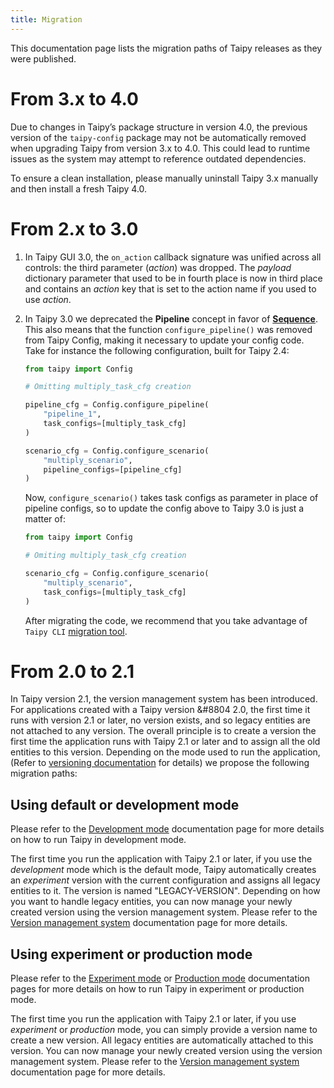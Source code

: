 ```yaml
---
title: Migration
---
```


This documentation page lists the migration paths of Taipy releases as they were published.

# From 3.x to 4.0

Due to changes in Taipy’s package structure in version 4.0, the previous version of the
`taipy-config` package may not be automatically removed when upgrading Taipy from version 3.x to
4.0. This could lead to runtime issues as the system may attempt to reference outdated dependencies.

To ensure a clean installation, please manually  uninstall Taipy 3.x manually and then install a
fresh Taipy 4.0.

# From 2.x to 3.0

1. In Taipy GUI 3.0, the `on_action` callback signature was unified across all controls: the third
    parameter (*action*) was dropped. The *payload* dictionary parameter that used to be in fourth
    place is now in third place and contains an *action* key that is set to the action name if you
    used to use *action*.

2. In Taipy 3.0 we deprecated the **Pipeline** concept in favor of
    [**Sequence**](../userman/scenario_features/sdm/sequence/index.md). This also means that the
    function `configure_pipeline()` was removed from Taipy Config, making it necessary to update
    your config code. Take for instance the following configuration, built for Taipy 2.4:

    ```python title="config.py from Taipy 2.4 edition"
    from taipy import Config

    # Omitting multiply_task_cfg creation

    pipeline_cfg = Config.configure_pipeline(
        "pipeline_1",
        task_configs=[multiply_task_cfg]
    )

    scenario_cfg = Config.configure_scenario(
        "multiply_scenario",
        pipeline_configs=[pipeline_cfg]
    )
    ```

    Now, `configure_scenario()` takes task configs as parameter in place of pipeline configs, so to
    update the config above to Taipy 3.0 is just a matter of:

    ```python title="config.py from Taipy 3.0 edition"
    from taipy import Config

    # Omiting multiply_task_cfg creation

    scenario_cfg = Config.configure_scenario(
        "multiply_scenario",
        task_configs=[multiply_task_cfg]
    )
    ```

    After migrating the code, we recommend that you take advantage of `Taipy CLI`
    [migration tool](../userman/ecosystem/cli/migrate-entities.md).


# From 2.0 to 2.1

In Taipy version 2.1, the version management system has been introduced. For applications
created with a Taipy version &#8804 2.0, the first time it runs with version 2.1 or later,
no version exists, and so legacy entities are not attached to any version. The overall principle
is to create a version the first time the application runs with Taipy 2.1 or later and to assign
all the old entities to this version. Depending on the mode used to run the application,
(Refer to [versioning documentation](../userman/advanced_features/versioning/index.md) for details)
we propose the following migration paths:

## Using default or development mode

Please refer to the [Development mode](../userman/advanced_features/versioning/development_mode.md)
documentation page for more details on how to run Taipy in development mode.

The first time you run the application with Taipy 2.1 or later, if you use the _development_
mode which is the default mode, Taipy automatically creates an _experiment_ version with the
current configuration and assigns all legacy entities to it. The version is named
"LEGACY-VERSION". Depending on how you want to handle legacy entities, you can now manage your
newly created version using the version management system. Please refer to the
[Version management system](../userman/advanced_features/versioning/index.md) documentation page for
more details.

## Using experiment or production mode

Please refer to the [Experiment mode](../userman/advanced_features/versioning/experiment_mode.md) or
[Production mode](../userman/advanced_features/versioning/experiment_mode.md) documentation pages
for more
details on how to run Taipy in experiment or production mode.

The first time you run the application with Taipy 2.1 or later, if you use _experiment_ or
_production_ mode, you can simply provide a version name to create a new version. All legacy
entities are automatically attached to this version. You can now manage your newly created
version using the version management system. Please refer to the
[Version management system](../userman/advanced_features/versioning/index.md) documentation page for
more details.
